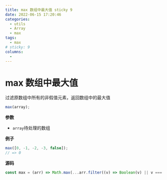 ```yaml
---
title: max 数组中最大值 sticky 9
date: 2022-06-15 17:20:46
categories:
  - utils
  - Array
  - max
tags:
  - max
# sticky: 9
columns:
  -
---
```


# max 数组中最大值

过滤原数组中所有的非假值元素，返回数组中的最大值

```js
max(array);
```

**参数**

- `array`待处理的数组

**例子**

```js
max([0, -1, -2, -3, false]);
// => 0
```

**源码**

```js
const max = (arr) => Math.max(...arr.filter((v) => Boolean(v) || v === 0));
```
